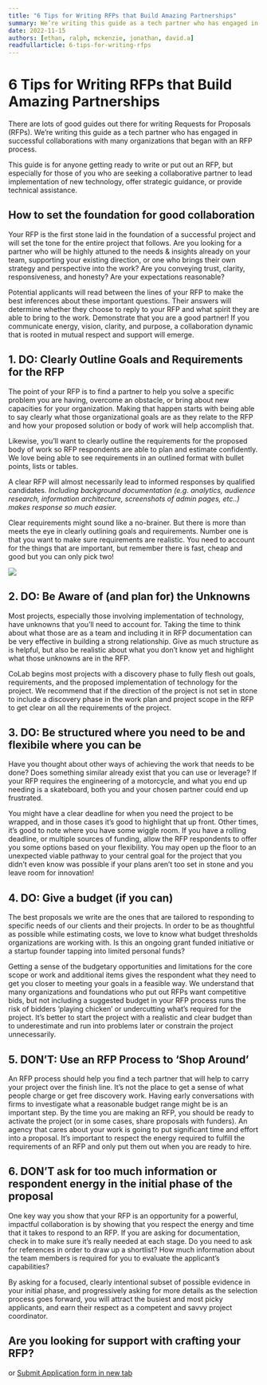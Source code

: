 ```yaml
---
title: "6 Tips for Writing RFPs that Build Amazing Partnerships"
summary: We’re writing this guide as a tech partner who has engaged in successful collaborations with many organizations that began with an RFP process.
date: 2022-11-15
authors: [ethan, ralph, mckenzie, jonathan, david.a]
readfullarticle: 6-tips-for-writing-rfps
---
```


<h1 class="heading-primary">6 Tips for Writing RFPs that Build Amazing Partnerships</h1>

<div class="spacing--mid"></div>

<p>
  There are lots of good guides out there for writing Requests for Proposals (RFPs). We’re writing this guide as a tech partner who has engaged in successful collaborations with many organizations that began with an RFP process.
</p>

<p>
  This guide is for anyone getting ready to write or put out an RFP, but especially for those of you who are seeking a collaborative partner to lead implementation of new technology, offer strategic guidance, or provide technical assistance.
</p>

<h2 class="center-text text--uppercase">How to set the foundation for good collaboration</h2>

<p>
  Your RFP is the first stone laid in the foundation of a successful project and will set the tone for the entire project that follows. Are you looking for a partner who will be highly attuned to the needs & insights already on your team, supporting your existing direction, or one who brings their own strategy and perspective into the work? Are you conveying trust, clarity, responsiveness, and honesty? Are your expectations reasonable?
</p>

<p>
  Potential applicants will read between the lines of your RFP to make the best inferences about these important questions. Their answers will determine whether they choose to reply to your RFP and what spirit they are able to bring to the work. Demonstrate that you are a good partner! If you communicate energy, vision, clarity, and purpose, a collaboration dynamic that is rooted in mutual respect and support will emerge.
</p>

<h2 class="center-text text--uppercase">1. DO: Clearly Outline Goals and Requirements for the RFP</h2>

<p>
  The point of your RFP is to find a partner to help you solve a specific problem you are having, overcome an obstacle, or bring about new capacities for your organization. Making that happen starts with being able to say clearly what those organizational goals are as they relate to the RFP and how your proposed solution or body of work will help accomplish that.
</p>

<p>
  Likewise, you’ll want to clearly outline the requirements for the proposed body of work so RFP respondents are able to plan and estimate confidently. We love being able to see requirements in an outlined format with bullet points, lists or tables.
</p>

<p>
  A clear RFP will almost necessarily lead to informed responses by qualified candidates. <i>Including background documentation (e.g. analytics, audience research, information architecture, screenshots of admin pages, etc..) makes response so much easier.</i>
</p>

<p>
  Clear requirements might sound like a no-brainer. But there is more than meets the eye in clearly outlining goals and requirements. Number one is that you want to make sure requirements are realistic. You need to account for the things that are important, but remember there is fast, cheap and good but you can only pick two!
</p>

<img src="/assets/img/blog/fast-cheap-good.png" class="center-element" />

<h2 class="center-text text--uppercase">2. DO: Be Aware of (and plan for) the Unknowns</h2>

<p>
  Most projects, especially those involving implementation of technology, have unknowns that you’ll need to account for. Taking the time to think about what those are as a team and including it in RFP documentation can be very effective in building a strong relationship. Give as much structure as is helpful, but also be realistic about what you don’t know yet and highlight what those unknowns are in the RFP.
</p>

<p>
  CoLab begins most projects with a discovery phase to fully flesh out goals, requirements, and the proposed implementation of technology for the project. We recommend that if the direction of the  project is not set in stone to include a discovery phase in the work plan and project scope in the RFP to get clear on all the requirements of the project.
</p>

<h2 class="center-text text--uppercase">3. DO: Be structured where you need to be and flexibile where you can be</h2>

<p>
  Have you thought about other ways of achieving the work that needs to be done? Does something similar already exist that you can use or leverage? If your RFP requires the engineering of a motorcycle, and what you end up needing is a skateboard, both you and your chosen partner could end up frustrated.
</p>

<p>
  You might have a clear deadline for when you need the project to be wrapped, and in those cases it’s good to highlight that up front. Other times, it’s good to note where you have some wiggle room. If you have a rolling deadline, or multiple sources of funding, allow the RFP respondents to offer you some options based on your flexibility. You may open up the floor to an unexpected viable pathway to your central goal for the project that you didn’t even know was possible if your plans aren’t too set in stone and you leave room for innovation!
</p>

<h2 class="center-text text--uppercase">4. DO: Give a budget (if you can)</h2>

<p>
  The best proposals we write are the ones that are tailored to responding to specific needs of our clients and their projects. In order to be as thoughtful as possible while estimating costs, we love to know what budget thresholds organizations are working with. Is this an ongoing grant funded initiative or a startup founder tapping into limited personal funds? 
</p>

<p>
  Getting a sense of the budgetary opportunities and limitations for the core scope or work and additional items gives the respondent what they need to get you closer to meeting your goals in a feasible way. We understand that many organizations and foundations who put out RFPs want competitive bids, but not including a suggested budget in your RFP process runs the risk of bidders ‘playing chicken’ or undercutting what’s required for the project. It’s better to start the project with a realistic and clear budget than to underestimate and run into problems later or constrain the project unnecessarily.
</p>

<h2 class="center-text text--uppercase">5. DON’T: Use an RFP Process to ‘Shop Around’</h2>

<p>
  An RFP process should help you find a tech partner that will help to carry your project over the finish line. It’s not the place to get a sense of what people charge or get free discovery work. Having early conversations with firms to investigate what a reasonable budget range might be is an important step. By the time you are making an RFP, you should be ready to activate the project (or in some cases, share proposals with funders). An agency that cares about your work is going to put significant time and effort into a proposal. It’s important to respect the energy required to fulfill the requirements of an RFP and only put them out when you are ready to hire.
</p>

<h2 class="center-text text--uppercase">6. DON’T ask for too much information or respondent energy in the initial phase of the proposal</h2>

<p>
  One key way you show that your RFP is an opportunity for a powerful, impactful collaboration is by showing that you respect the energy and time that it takes to respond to an RFP. If you are asking for documentation, check in to make sure it’s really needed at each stage. Do you need to ask for references in order to draw up a shortlist? How much information about the team members is required for you to evaluate the applicant’s capabilities? 
</p>

<p>
  By asking for a focused, clearly intentional subset of possible evidence in your initial phase, and progressively asking for more details as the selection process goes forward, you will attract the busiest and most picky applicants, and earn their respect as a competent and savvy project coordinator.
</p>

<h2 class="center-text text--uppercase">Are you looking for support with crafting your RFP?</h2>

<script charset="utf-8" type="text/javascript" src="//js.hsforms.net/forms/embed/v2.js"></script>

<script>
  hbspt.forms.create({
    region: "na1",
    portalId: "4565683",
    formId: "386f9679-f5fe-41b2-8a24-9661a7e734a2"
  });
</script>

or <a href="https://share.hsforms.com/1OG-WefX-QbKKJJZhp-c0og2puwj?utm_source=CoLab+Heartbeat&utm_campaign=b83f675f88-PPLS_FORUM_RSVP_COPY_01&utm_medium=email&utm_term=0_1487e73bed-b83f675f88-618690333&mc_cid=b83f675f88&mc_eid=acf93249a6" target="_blank">
  Submit Application form in new tab
</a>


